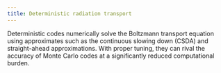 ```yaml
---
title: Deterministic radiation transport
---
```


Deterministic codes numerically solve the Boltzmann transport equation using approximates such as the continuous slowing down (CSDA) and straight-ahead approximations.  With proper tuning, they can rival the accuracy of Monte Carlo codes at a significantly reduced computational burden.
